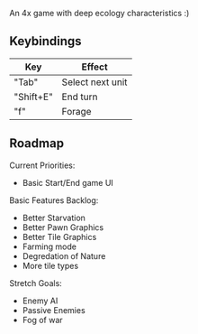 An 4x game with deep ecology characteristics :)

## Keybindings

| Key       | Effect           |
|-----------|------------------|
| "Tab"     | Select next unit |
| "Shift+E" | End turn         |
| "f"       | Forage           |

## Roadmap

Current Priorities:
- Basic Start/End game UI

Basic Features Backlog:
- Better Starvation
- Better Pawn Graphics
- Better Tile Graphics
- Farming mode
- Degredation of Nature
- More tile types

Stretch Goals:
- Enemy AI
- Passive Enemies
- Fog of war

